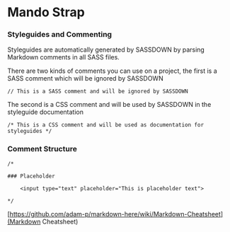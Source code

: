 Mando Strap
=========

### Styleguides and Commenting
Styleguides are automatically generated by SASSDOWN by parsing Markdown comments in
all SASS files.

There are two kinds of comments you can use on a project, the first is a SASS comment
which will be ignored by SASSDOWN

```
// This is a SASS comment and will be ignored by SASSDOWN

```

The second is a CSS comment and will be used by SASSDOWN in the styleguide documentation

```
/* This is a CSS comment and will be used as documentation for styleguides */

```

### Comment Structure

```
/*

### Placeholder

    <input type="text" placeholder="This is placeholder text">

*/
```

[https://github.com/adam-p/markdown-here/wiki/Markdown-Cheatsheet](Markdown Cheatsheet)